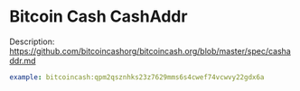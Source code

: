 # Bitcoin Cash CashAddr

Description: https://github.com/bitcoincashorg/bitcoincash.org/blob/master/spec/cashaddr.md

```yaml
example: bitcoincash:qpm2qsznhks23z7629mms6s4cwef74vcwvy22gdx6a
```
